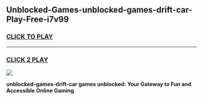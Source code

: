 
## Unblocked-Games-unblocked-games-drift-car-Play-Free-i7v99
<h3>
<a href="https://premium76.site?title=unblocked-games-drift-car&ref=21A">CLICK TO PLAY</a></h3>
<hr>

<h3>
<a href="https://premium76.site?title=unblocked-games-drift-car&ref=21A">CLICK 2 PLAY</a>
  
</h3>

<a href="https://premium76.site?title=unblocked-games-drift-car&ref=21A"><img src="https://clearcache.store/games.png"></a>


**unblocked-games-drift-car games unblocked: Your Gateway to Fun and Accessible Online Gaming**
